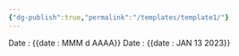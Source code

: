 ```yaml
---
{"dg-publish":true,"permalink":"/templates/template1/"}
---
```


Date : {{date : MMM d AAAA}}
Date : {{date : JAN 13 2023}}